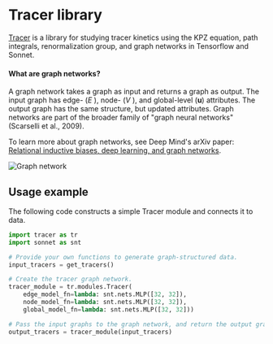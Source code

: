 
# Tracer library

[Tracer](https://github.com/jjleewustledu/nii_tracer) is a library for studying
tracer kinetics using the KPZ equation, path integrals, renormalization group, 
and graph networks in Tensorflow and Sonnet.

#### What are graph networks?

A graph network takes a graph as input and returns a graph as output. The input
graph has edge- (*E* ), node- (*V* ), and global-level (**u**) attributes. The
output graph has the same structure, but updated attributes. Graph networks are
part of the broader family of "graph neural networks" (Scarselli et al., 2009).

To learn more about graph networks, see Deep Mind's arXiv paper: [Relational inductive
biases, deep learning, and graph networks](https://arxiv.org/abs/1806.01261).

![Graph network](https://github.com/deepmind/graph_nets/raw/master/images/graph-network.png)

## Usage example

The following code constructs a simple Tracer module and connects it to data.

```python
import tracer as tr
import sonnet as snt

# Provide your own functions to generate graph-structured data.
input_tracers = get_tracers()

# Create the tracer graph network.
tracer_module = tr.modules.Tracer(
    edge_model_fn=lambda: snt.nets.MLP([32, 32]),
    node_model_fn=lambda: snt.nets.MLP([32, 32]),
    global_model_fn=lambda: snt.nets.MLP([32, 32]))

# Pass the input graphs to the graph network, and return the output graphs.
output_tracers = tracer_module(input_tracers)
```
